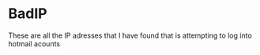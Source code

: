 # BadIP
These are all the IP adresses that I have found that is attempting to log into hotmail acounts
